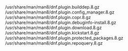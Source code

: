 /usr/share/man/man8/dnf.plugin.builddep.8.gz  
/usr/share/man/man8/dnf.plugin.config\_manager.8.gz  
/usr/share/man/man8/dnf.plugin.copr.8.gz  
/usr/share/man/man8/dnf.plugin.debuginfo-install.8.gz  
/usr/share/man/man8/dnf.plugin.download.8.gz  
/usr/share/man/man8/dnf.plugin.kickstart.8.gz  
/usr/share/man/man8/dnf.plugin.protected\_packages.8.gz  
/usr/share/man/man8/dnf.plugin.repoquery.8.gz  
